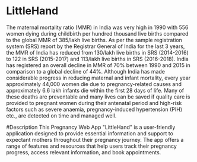 # LittleHand
The maternal mortality ratio (MMR) in India was very high in 1990 with 556 women dying during childbirth per hundred thousand live births compared to the global MMR of 385/lakh live births. As per the sample registration system (SRS) report by the Registrar General of India for the last 3 years, the MMR of India has reduced from 130/lakh live births in SRS (2014-2016) to 122 in SRS (2015-2017) and 113/lakh live births in SRS (2016-2018). India has registered an overall decline in MMR of 70% between 1990 and 2015 in comparison to a global decline of 44%. Although India has made considerable progress in reducing maternal and infant mortality, every year approximately 44,000 women die due to pregnancy-related causes and approximately 6.6 lakh infants die within the first 28 days of life. Many of these deaths are preventable and many lives can be saved if quality care is provided to pregnant women during their antenatal period and high-risk factors such as severe anaemia, pregnancy-induced hypertension (PIH) etc., are detected on time and managed well.

#Description
This Pregnancy Web App "LittleHand" is a user-friendly application designed to provide essential information and support to expectant mothers throughout their pregnancy journey. The app offers a range of features and resources that help users track their pregnancy progress, access relevant information, and book appointments.

